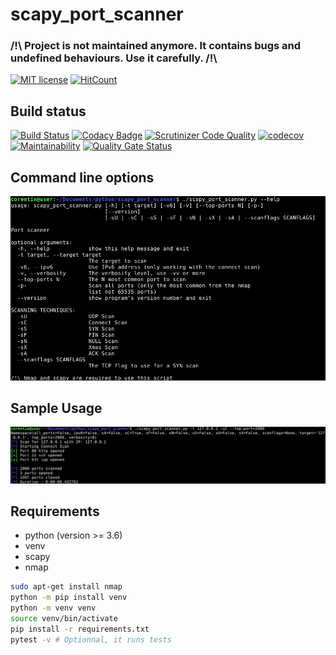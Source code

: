 # scapy_port_scanner

### /!\ Project is not maintained anymore. It contains bugs and undefined behaviours. Use it carefully. /!\

[![MIT license](https://img.shields.io/badge/License-MIT-blue.svg)](https://lbesson.mit-license.org/)
[![HitCount](http://hits.dwyl.io/corentinmusard/scapy_port_scaner.svg)](http://hits.dwyl.io/corentinmusard/scapy_port_scaner)

## Build status
[![Build Status](https://www.travis-ci.org/corentinmusard/scapy_port_scanner.svg?branch=master)](https://www.travis-ci.org/corentinmusard/scapy_port_scanner)
[![Codacy Badge](https://api.codacy.com/project/badge/Grade/f078b44da1da4ad4a5bba8dda8fe46c5)](https://www.codacy.com/app/corentinmusard/scapy_port_scanner)
[![Scrutinizer Code Quality](https://scrutinizer-ci.com/g/corentinmusard/scapy_port_scanner/badges/quality-score.png?b=master)](https://scrutinizer-ci.com/g/corentinmusard/scapy_port_scanner/?branch=master)
[![codecov](https://codecov.io/gh/corentinmusard/scapy_port_scanner/branch/master/graph/badge.svg)](https://codecov.io/gh/corentinmusard/scapy_port_scanner)
[![Maintainability](https://api.codeclimate.com/v1/badges/b115c1a9c3e3328cf07d/maintainability)](https://codeclimate.com/github/corentinmusard/scapy_port_scanner/maintainability)
[![Quality Gate Status](https://sonarcloud.io/api/project_badges/measure?project=corentinmusard_scapy_port_scanner&metric=alert_status)](https://sonarcloud.io/dashboard?id=corentinmusard_scapy_port_scanner)

## Command line options
![help page](https://github.com/corentinmusard/scapy_port_scanner/blob/master/img/help.png "help page")

## Sample Usage
![sample](https://github.com/corentinmusard/scapy_port_scanner/blob/master/img/sample.png "sample")

## Requirements

- python (version >= 3.6)
- venv
- scapy
- nmap

```sh
sudo apt-get install nmap
python -m pip install venv
python -m venv venv
source venv/bin/activate
pip install -r requirements.txt
pytest -v # Optionnal, it runs tests
```
